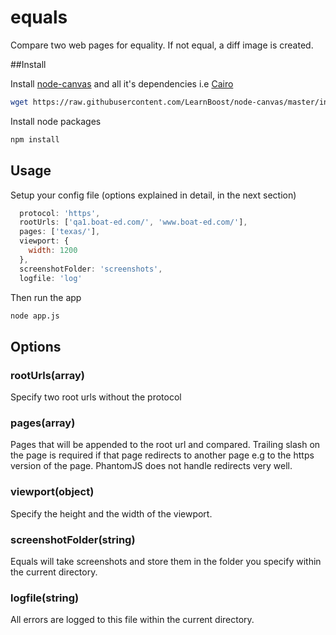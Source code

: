# equals
Compare two web pages for equality. If not equal, a diff image is created.

##Install

Install [node-canvas](https://github.com/Automattic/node-canvas) and all it's dependencies i.e [Cairo](http://cairographics.org)

````bash 
wget https://raw.githubusercontent.com/LearnBoost/node-canvas/master/install -O - | sh
````

Install node packages

````bash
npm install
````


## Usage

Setup your config file (options explained in detail, in the next section)

```js
  protocol: 'https',
  rootUrls: ['qa1.boat-ed.com/', 'www.boat-ed.com/'],
  pages: ['texas/'], 
  viewport: {
    width: 1200
  },
  screenshotFolder: 'screenshots',
  logfile: 'log'
````

Then run the app

```bash
node app.js
````


## Options

### rootUrls(array)
Specify two root urls without the protocol

### pages(array)
Pages that will be appended to the root url and compared. Trailing slash on the page is required if that page redirects to another page e.g to the https version of the page. PhantomJS does not handle redirects very well.

### viewport(object)
Specify the height and the width of the viewport.


### screenshotFolder(string)
Equals will take screenshots and store them in the folder you specify within the current directory.

### logfile(string)
All errors are logged to this file within the current directory.


